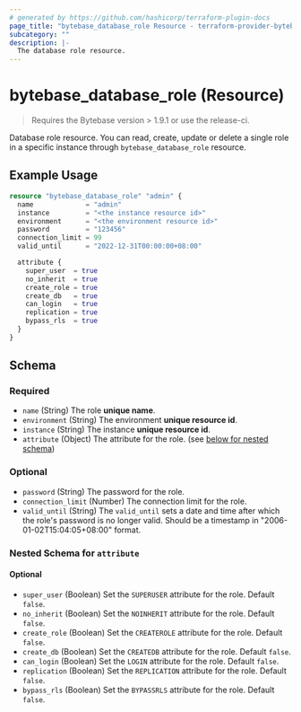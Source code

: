 ```yaml
---
# generated by https://github.com/hashicorp/terraform-plugin-docs
page_title: "bytebase_database_role Resource - terraform-provider-bytebase"
subcategory: ""
description: |-
  The database role resource.
---
```


# bytebase_database_role (Resource)

> Requires the Bytebase version > 1.9.1 or use the release-ci.

Database role resource. You can read, create, update or delete a single role in a specific instance through `bytebase_database_role` resource.

## Example Usage

```terraform
resource "bytebase_database_role" "admin" {
  name             = "admin"
  instance         = "<the instance resource id>"
  environment      = "<the environment resource id>"
  password         = "123456"
  connection_limit = 99
  valid_until      = "2022-12-31T00:00:00+08:00"

  attribute {
    super_user  = true
    no_inherit  = true
    create_role = true
    create_db   = true
    can_login   = true
    replication = true
    bypass_rls  = true
  }
}
```

<!-- schema generated by tfplugindocs -->

## Schema

### Required

- `name` (String) The role **unique name**.
- `environment` (String) The environment **unique resource id**.
- `instance` (String) The instance **unique resource id**.
- `attribute` (Object) The attribute for the role. (see [below for nested schema](#nestedblock--attribute))

### Optional

- `password` (String) The password for the role.
- `connection_limit` (Number) The connection limit for the role.
- `valid_until` (String) The `valid_until` sets a date and time after which the role's password is no longer valid. Should be a timestamp in "2006-01-02T15:04:05+08:00" format.

<a id="nestedblock--attribute"></a>

### Nested Schema for `attribute`

#### Optional

- `super_user` (Boolean) Set the `SUPERUSER` attribute for the role. Default `false`.
- `no_inherit` (Boolean) Set the `NOINHERIT` attribute for the role. Default `false`.
- `create_role` (Boolean) Set the `CREATEROLE` attribute for the role. Default `false`.
- `create_db` (Boolean) Set the `CREATEDB` attribute for the role. Default `false`.
- `can_login` (Boolean) Set the `LOGIN` attribute for the role. Default `false`.
- `replication` (Boolean) Set the `REPLICATION` attribute for the role. Default `false`.
- `bypass_rls` (Boolean) Set the `BYPASSRLS` attribute for the role. Default `false`.
